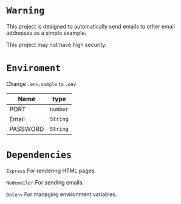 # `Warning`

This project is designed to automatically send emails to other email addresses as a simple example.

This project may not have high security.



# `Enviroment`

Change `.env.sample` to `.env`

|Name|type|
|-|-|
|PORT|`number`|
|Email|`String`|
|PASSWORD|`String`|

# `Dependencies`

`Express` For rendering HTML pages.

`Nodemailer` For sending emails.

`Dotenv` For managing environment variables.